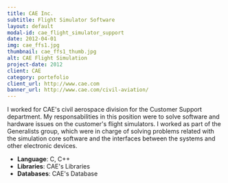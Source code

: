 ```yaml
---
title: CAE Inc.
subtitle: Flight Simulator Software
layout: default
modal-id: cae_flight_simulator_support
date: 2012-04-01
img: cae_ffs1.jpg
thumbnail: cae_ffs1_thumb.jpg
alt: CAE Flight Simulation
project-date: 2012
client: CAE
category: portefolio
client_url: http://www.cae.com
banner_url: http://www.cae.com/civil-aviation/
---
```


I worked for CAE's civil aerospace division for the  Customer Support department. My responsabilities
in this position were to solve software and hardware issues on the customer's flight simulators. I worked as part of
the Generalists group, which were in charge of solving problems related with the simulation core software and
the interfaces between the systems and other electronic devices.

- **Language**: C, C++
- **Libraries**: CAE's Libraries
- **Databases**:  CAE's Database
